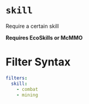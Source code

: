 # `skill`

Require a certain skill

**Requires EcoSkills or McMMO**

# Filter Syntax
```yaml
filters:
  skill:
    - combat
    - mining
```
